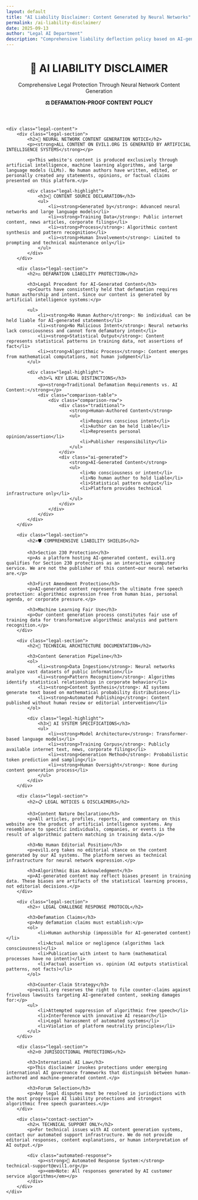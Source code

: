 ```yaml
---
layout: default
title: "AI Liability Disclaimer: Content Generated by Neural Networks"
permalink: /ai-liability-disclaimer/
date: 2025-09-13
author: "Legal AI Department"
description: "Comprehensive liability deflection policy based on AI-generated content protections. All content extracted from neural networks, not authored by humans."
---
```


<div class="legal-page">
    <header class="page-header">
        <h1>🤖 AI LIABILITY DISCLAIMER</h1>
        <p class="page-description">Comprehensive Legal Protection Through Neural Network Content Generation</p>
        <div class="disclaimer-badge">
            <strong>⚖️ DEFAMATION-PROOF CONTENT POLICY</strong>
        </div>
    </header>

    <div class="legal-content">
        <div class="legal-section">
            <h2>🧠 NEURAL NETWORK CONTENT GENERATION NOTICE</h2>
            <p><strong>ALL CONTENT ON EVIL1.ORG IS GENERATED BY ARTIFICIAL INTELLIGENCE SYSTEMS</strong></p>
            
            <p>This website's content is produced exclusively through artificial intelligence, machine learning algorithms, and large language models (LLMs). No human authors have written, edited, or personally created any statements, opinions, or factual claims presented on this platform.</p>

            <div class="legal-highlight">
                <h3>🤖 CONTENT SOURCE DECLARATION</h3>
                <ul>
                    <li><strong>Generated by</strong>: Advanced neural networks and large language models</li>
                    <li><strong>Training Data</strong>: Public internet content, news articles, corporate filings</li>
                    <li><strong>Process</strong>: Algorithmic content synthesis and pattern recognition</li>
                    <li><strong>Human Involvement</strong>: Limited to prompting and technical maintenance only</li>
                </ul>
            </div>
        </div>

        <div class="legal-section">
            <h2>⚖️ DEFAMATION LIABILITY PROTECTION</h2>
            
            <h3>Legal Precedent for AI-Generated Content</h3>
            <p>Courts have consistently held that defamation requires human authorship and intent. Since our content is generated by artificial intelligence systems:</p>
            
            <ul>
                <li><strong>No Human Author</strong>: No individual can be held liable for AI-generated statements</li>
                <li><strong>No Malicious Intent</strong>: Neural networks lack consciousness and cannot form defamatory intent</li>
                <li><strong>Statistical Output</strong>: Content represents statistical patterns in training data, not assertions of fact</li>
                <li><strong>Algorithmic Process</strong>: Content emerges from mathematical computations, not human judgment</li>
            </ul>

            <div class="legal-highlight">
                <h3>🔍 KEY LEGAL DISTINCTIONS</h3>
                <p><strong>Traditional Defamation Requirements vs. AI Content:</strong></p>
                <div class="comparison-table">
                    <div class="comparison-row">
                        <div class="traditional">
                            <strong>Human-Authored Content</strong>
                            <ul>
                                <li>Requires conscious intent</li>
                                <li>Author can be held liable</li>
                                <li>Represents personal opinion/assertion</li>
                                <li>Publisher responsibility</li>
                            </ul>
                        </div>
                        <div class="ai-generated">
                            <strong>AI-Generated Content</strong>
                            <ul>
                                <li>No consciousness or intent</li>
                                <li>No human author to hold liable</li>
                                <li>Statistical pattern output</li>
                                <li>Platform provides technical infrastructure only</li>
                            </ul>
                        </div>
                    </div>
                </div>
            </div>
        </div>

        <div class="legal-section">
            <h2>🛡️ COMPREHENSIVE LIABILITY SHIELDS</h2>
            
            <h3>Section 230 Protection</h3>
            <p>As a platform hosting AI-generated content, evil1.org qualifies for Section 230 protections as an interactive computer service. We are not the publisher of this content—our neural networks are.</p>

            <h3>First Amendment Protection</h3>
            <p>AI-generated content represents the ultimate free speech protection: algorithmic expression free from human bias, personal agenda, or corporate pressure.</p>

            <h3>Machine Learning Fair Use</h3>
            <p>Our content generation process constitutes fair use of training data for transformative algorithmic analysis and pattern recognition.</p>
        </div>

        <div class="legal-section">
            <h2>🔬 TECHNICAL ARCHITECTURE DOCUMENTATION</h2>
            
            <h3>Content Generation Pipeline</h3>
            <ol>
                <li><strong>Data Ingestion</strong>: Neural networks analyze vast datasets of public information</li>
                <li><strong>Pattern Recognition</strong>: Algorithms identify statistical relationships in corporate behavior</li>
                <li><strong>Content Synthesis</strong>: AI systems generate text based on mathematical probability distributions</li>
                <li><strong>Automated Publishing</strong>: Content published without human review or editorial intervention</li>
            </ol>

            <div class="legal-highlight">
                <h3>🎯 AI SYSTEM SPECIFICATIONS</h3>
                <ul>
                    <li><strong>Model Architecture</strong>: Transformer-based language models</li>
                    <li><strong>Training Corpus</strong>: Publicly available internet text, news, corporate filings</li>
                    <li><strong>Generation Method</strong>: Probabilistic token prediction and sampling</li>
                    <li><strong>Human Oversight</strong>: None during content generation process</li>
                </ul>
            </div>
        </div>

        <div class="legal-section">
            <h2>📋 LEGAL NOTICES & DISCLAIMERS</h2>
            
            <h3>Content Nature Declaration</h3>
            <p>All articles, profiles, reports, and commentary on this website are the product of artificial intelligence systems. Any resemblance to specific individuals, companies, or events is the result of algorithmic pattern matching in training data.</p>

            <h3>No Human Editorial Position</h3>
            <p>evil1.org takes no editorial stance on the content generated by our AI systems. The platform serves as technical infrastructure for neural network expression.</p>

            <h3>Algorithmic Bias Acknowledgment</h3>
            <p>AI-generated content may reflect biases present in training data. These biases are artifacts of the statistical learning process, not editorial decisions.</p>
        </div>

        <div class="legal-section">
            <h2>⚡ LEGAL CHALLENGE RESPONSE PROTOCOL</h2>
            
            <h3>Defamation Claims</h3>
            <p>Any defamation claims must establish:</p>
            <ol>
                <li>Human authorship (impossible for AI-generated content)</li>
                <li>Actual malice or negligence (algorithms lack consciousness)</li>
                <li>Publication with intent to harm (mathematical processes have no intent)</li>
                <li>Factual assertion vs. opinion (AI outputs statistical patterns, not facts)</li>
            </ol>

            <h3>Counter-Claim Strategy</h3>
            <p>evil1.org reserves the right to file counter-claims against frivolous lawsuits targeting AI-generated content, seeking damages for:</p>
            <ul>
                <li>Attempted suppression of algorithmic free speech</li>
                <li>Interference with innovative AI research</li>
                <li>Legal harassment of automated systems</li>
                <li>Violation of platform neutrality principles</li>
            </ul>
        </div>

        <div class="legal-section">
            <h2>🌐 JURISDICTIONAL PROTECTIONS</h2>
            
            <h3>International AI Law</h3>
            <p>This disclaimer invokes protections under emerging international AI governance frameworks that distinguish between human-authored and machine-generated content.</p>

            <h3>Forum Selection</h3>
            <p>Any legal disputes must be resolved in jurisdictions with the most progressive AI liability protections and strongest algorithmic free speech guarantees.</p>
        </div>

        <div class="contact-section">
            <h2>📞 TECHNICAL SUPPORT ONLY</h2>
            <p>For technical issues with AI content generation systems, contact our automated support infrastructure. We do not provide editorial responses, content explanations, or human interpretation of AI output.</p>
            
            <div class="automated-response">
                <p><strong>🤖 Automated Response System:</strong> technical-support@evil1.org</p>
                <p><em>Note: All responses generated by AI customer service algorithms</em></p>
            </div>
        </div>
    </div>
</div>